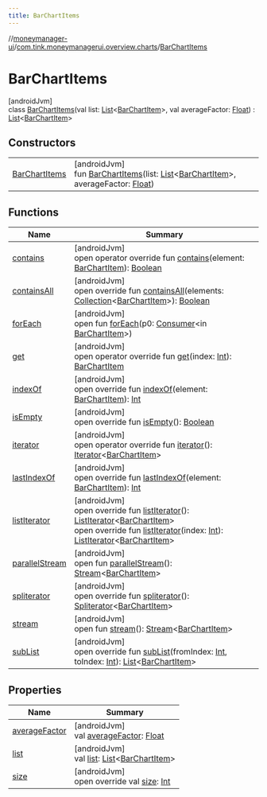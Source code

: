 ```yaml
---
title: BarChartItems
---
```

//[moneymanager-ui](../../../index.html)/[com.tink.moneymanagerui.overview.charts](../index.html)/[BarChartItems](index.html)



# BarChartItems



[androidJvm]\
class [BarChartItems](index.html)(val list: [List](https://kotlinlang.org/api/latest/jvm/stdlib/kotlin.collections/-list/index.html)&lt;[BarChartItem](../-bar-chart-item/index.html)&gt;, val averageFactor: [Float](https://kotlinlang.org/api/latest/jvm/stdlib/kotlin/-float/index.html)) : [List](https://kotlinlang.org/api/latest/jvm/stdlib/kotlin.collections/-list/index.html)&lt;[BarChartItem](../-bar-chart-item/index.html)&gt;



## Constructors


| | |
|---|---|
| [BarChartItems](-bar-chart-items.html) | [androidJvm]<br>fun [BarChartItems](-bar-chart-items.html)(list: [List](https://kotlinlang.org/api/latest/jvm/stdlib/kotlin.collections/-list/index.html)&lt;[BarChartItem](../-bar-chart-item/index.html)&gt;, averageFactor: [Float](https://kotlinlang.org/api/latest/jvm/stdlib/kotlin/-float/index.html)) |


## Functions


| Name | Summary |
|---|---|
| [contains](index.html#351981300%2FFunctions%2F1000845458) | [androidJvm]<br>open operator override fun [contains](index.html#351981300%2FFunctions%2F1000845458)(element: [BarChartItem](../-bar-chart-item/index.html)): [Boolean](https://kotlinlang.org/api/latest/jvm/stdlib/kotlin/-boolean/index.html) |
| [containsAll](index.html#362158839%2FFunctions%2F1000845458) | [androidJvm]<br>open override fun [containsAll](index.html#362158839%2FFunctions%2F1000845458)(elements: [Collection](https://kotlinlang.org/api/latest/jvm/stdlib/kotlin.collections/-collection/index.html)&lt;[BarChartItem](../-bar-chart-item/index.html)&gt;): [Boolean](https://kotlinlang.org/api/latest/jvm/stdlib/kotlin/-boolean/index.html) |
| [forEach](index.html#1087852331%2FFunctions%2F1000845458) | [androidJvm]<br>open fun [forEach](index.html#1087852331%2FFunctions%2F1000845458)(p0: [Consumer](https://developer.android.com/reference/kotlin/java/util/function/Consumer.html)&lt;in [BarChartItem](../-bar-chart-item/index.html)&gt;) |
| [get](index.html#961975567%2FFunctions%2F1000845458) | [androidJvm]<br>open operator override fun [get](index.html#961975567%2FFunctions%2F1000845458)(index: [Int](https://kotlinlang.org/api/latest/jvm/stdlib/kotlin/-int/index.html)): [BarChartItem](../-bar-chart-item/index.html) |
| [indexOf](index.html#797682910%2FFunctions%2F1000845458) | [androidJvm]<br>open override fun [indexOf](index.html#797682910%2FFunctions%2F1000845458)(element: [BarChartItem](../-bar-chart-item/index.html)): [Int](https://kotlinlang.org/api/latest/jvm/stdlib/kotlin/-int/index.html) |
| [isEmpty](index.html#-1000881820%2FFunctions%2F1000845458) | [androidJvm]<br>open override fun [isEmpty](index.html#-1000881820%2FFunctions%2F1000845458)(): [Boolean](https://kotlinlang.org/api/latest/jvm/stdlib/kotlin/-boolean/index.html) |
| [iterator](index.html#-1577986619%2FFunctions%2F1000845458) | [androidJvm]<br>open operator override fun [iterator](index.html#-1577986619%2FFunctions%2F1000845458)(): [Iterator](https://kotlinlang.org/api/latest/jvm/stdlib/kotlin.collections/-iterator/index.html)&lt;[BarChartItem](../-bar-chart-item/index.html)&gt; |
| [lastIndexOf](index.html#-6305900%2FFunctions%2F1000845458) | [androidJvm]<br>open override fun [lastIndexOf](index.html#-6305900%2FFunctions%2F1000845458)(element: [BarChartItem](../-bar-chart-item/index.html)): [Int](https://kotlinlang.org/api/latest/jvm/stdlib/kotlin/-int/index.html) |
| [listIterator](index.html#-236165689%2FFunctions%2F1000845458) | [androidJvm]<br>open override fun [listIterator](index.html#-236165689%2FFunctions%2F1000845458)(): [ListIterator](https://kotlinlang.org/api/latest/jvm/stdlib/kotlin.collections/-list-iterator/index.html)&lt;[BarChartItem](../-bar-chart-item/index.html)&gt;<br>open override fun [listIterator](index.html#845091493%2FFunctions%2F1000845458)(index: [Int](https://kotlinlang.org/api/latest/jvm/stdlib/kotlin/-int/index.html)): [ListIterator](https://kotlinlang.org/api/latest/jvm/stdlib/kotlin.collections/-list-iterator/index.html)&lt;[BarChartItem](../-bar-chart-item/index.html)&gt; |
| [parallelStream](index.html#-1592339412%2FFunctions%2F1000845458) | [androidJvm]<br>open fun [parallelStream](index.html#-1592339412%2FFunctions%2F1000845458)(): [Stream](https://developer.android.com/reference/kotlin/java/util/stream/Stream.html)&lt;[BarChartItem](../-bar-chart-item/index.html)&gt; |
| [spliterator](index.html#703021258%2FFunctions%2F1000845458) | [androidJvm]<br>open override fun [spliterator](index.html#703021258%2FFunctions%2F1000845458)(): [Spliterator](https://developer.android.com/reference/kotlin/java/util/Spliterator.html)&lt;[BarChartItem](../-bar-chart-item/index.html)&gt; |
| [stream](index.html#135225651%2FFunctions%2F1000845458) | [androidJvm]<br>open fun [stream](index.html#135225651%2FFunctions%2F1000845458)(): [Stream](https://developer.android.com/reference/kotlin/java/util/stream/Stream.html)&lt;[BarChartItem](../-bar-chart-item/index.html)&gt; |
| [subList](index.html#423386006%2FFunctions%2F1000845458) | [androidJvm]<br>open override fun [subList](index.html#423386006%2FFunctions%2F1000845458)(fromIndex: [Int](https://kotlinlang.org/api/latest/jvm/stdlib/kotlin/-int/index.html), toIndex: [Int](https://kotlinlang.org/api/latest/jvm/stdlib/kotlin/-int/index.html)): [List](https://kotlinlang.org/api/latest/jvm/stdlib/kotlin.collections/-list/index.html)&lt;[BarChartItem](../-bar-chart-item/index.html)&gt; |


## Properties


| Name | Summary |
|---|---|
| [averageFactor](average-factor.html) | [androidJvm]<br>val [averageFactor](average-factor.html): [Float](https://kotlinlang.org/api/latest/jvm/stdlib/kotlin/-float/index.html) |
| [list](list.html) | [androidJvm]<br>val [list](list.html): [List](https://kotlinlang.org/api/latest/jvm/stdlib/kotlin.collections/-list/index.html)&lt;[BarChartItem](../-bar-chart-item/index.html)&gt; |
| [size](index.html#844915858%2FProperties%2F1000845458) | [androidJvm]<br>open override val [size](index.html#844915858%2FProperties%2F1000845458): [Int](https://kotlinlang.org/api/latest/jvm/stdlib/kotlin/-int/index.html) |

